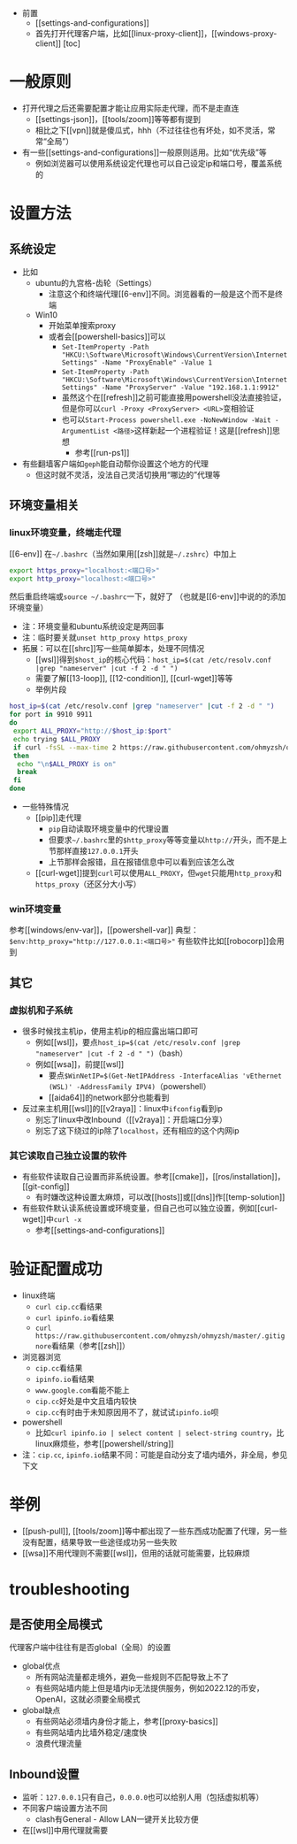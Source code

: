 - 前置
  - [[settings-and-configurations]]
  - 首先打开代理客户端，比如[[linux-proxy-client]]，[[windows-proxy-client]]
[toc]
# 一般原则
- 打开代理之后还需要配置才能让应用实际走代理，而不是走直连
  - [[settings-json]]，[[tools/zoom]]等等都有提到
  - 相比之下[[vpn]]就是傻瓜式，hhh（不过往往也有坏处，如不灵活，常常“全局”）
- 有一些[[settings-and-configurations]]一般原则适用。比如“优先级”等
  - 例如浏览器可以使用系统设定代理也可以自己设定ip和端口号，覆盖系统的
# 设置方法
## 系统设定
- 比如
  - ubuntu的九宫格-齿轮（Settings）
    - 注意这个和终端代理[[6-env]]不同。浏览器看的一般是这个而不是终端
  - Win10
    - 开始菜单搜索proxy
    - 或者会[[powershell-basics]]可以
      - `Set-ItemProperty -Path "HKCU:\Software\Microsoft\Windows\CurrentVersion\Internet Settings" -Name "ProxyEnable" -Value 1`
      - `Set-ItemProperty -Path "HKCU:\Software\Microsoft\Windows\CurrentVersion\Internet Settings" -Name "ProxyServer" -Value "192.168.1.1:9912"`
      - 虽然这个在[[refresh]]之前可能直接用powershell没法直接验证，但是你可以`curl -Proxy <ProxyServer> <URL>`变相验证
      - 也可以`Start-Process powershell.exe -NoNewWindow -Wait -ArgumentList <路径>`这样新起一个进程验证！这是[[refresh]]思想
        - 参考[[run-ps1]]
- 有些翻墙客户端如`geph`能自动帮你设置这个地方的代理
  - 但这时就不灵活，没法自己灵活切换用“哪边的”代理等
## 环境变量相关
### linux环境变量，终端走代理
[[6-env]]
在`~/.bashrc`（当然如果用[[zsh]]就是`~/.zshrc`）中加上
```sh
export https_proxy="localhost:<端口号>"
export http_proxy="localhost:<端口号>"
```
然后重启终端或`source ~/.bashrc`一下，就好了
（也就是[[6-env]]中说的的添加环境变量）
- 注：环境变量和ubuntu系统设定是两回事
- 注：临时要关就`unset http_proxy https_proxy`
- 拓展：可以在[[shrc]]写一些简单脚本，处理不同情况
  - [[wsl]]得到`$host_ip`的核心代码：`host_ip=$(cat /etc/resolv.conf |grep "nameserver" |cut -f 2 -d " ")`
  - 需要了解[[13-loop]], [[12-condition]], [[curl-wget]]等等
  - 举例片段
```sh
host_ip=$(cat /etc/resolv.conf |grep "nameserver" |cut -f 2 -d " ")
for port in 9910 9911
do
 export ALL_PROXY="http://$host_ip:$port"
 echo trying $ALL_PROXY
 if curl -fsSL --max-time 2 https://raw.githubusercontent.com/ohmyzsh/ohmyzsh/master/.gitignore
 then
  echo "\n$ALL_PROXY is on"
  break
 fi
done
```
- 一些特殊情况
  - [[pip]]走代理
    - `pip`自动读取环境变量中的代理设置
    - 但要求`~/.bashrc`里的`$http_proxy`等等变量以`http://`开头，而不是上节那样直接`127.0.0.1`开头
    - 上节那样会报错，且在报错信息中可以看到应该怎么改
  - [[curl-wget]]提到`curl`可以使用`ALL_PROXY`，但`wget`只能用`http_proxy`和`https_proxy`（还区分大小写）
### win环境变量
参考[[windows/env-var]]，[[powershell-var]]
典型：`$env:http_proxy="http://127.0.0.1:<端口号>"`
有些软件比如[[robocorp]]会用到
## 其它
### 虚拟机和子系统
- 很多时候找主机ip，使用主机ip的相应露出端口即可
  - 例如[[wsl]]，要点`host_ip=$(cat /etc/resolv.conf |grep "nameserver" |cut -f 2 -d " ")`（bash）
  - 例如[[wsa]]，前提[[wsl]]
    - 要点`$WinNetIP=$(Get-NetIPAddress -InterfaceAlias 'vEthernet (WSL)' -AddressFamily IPV4)`（powershell）
    - [[aida64]]的network部分也能看到
- 反过来主机用[[wsl]]的[[v2raya]]：linux中`ifconfig`看到ip
  - 别忘了linux中改Inbound（[[v2raya]]：开启端口分享）
  - 别忘了这下绕过的ip除了`localhost`，还有相应的这个内网ip
### 其它读取自己独立设置的软件
- 有些软件读取自己设置而非系统设置。参考[[cmake]]，[[ros/installation]]，[[git-config]]
  - 有时嫌改这种设置太麻烦，可以改[[hosts]]或[[dns]]作[[temp-solution]]
- 有些软件默认读系统设置或环境变量，但自己也可以独立设置，例如[[curl-wget]]中`curl -x`
  - 参考[[settings-and-configurations]]
# 验证配置成功
- linux终端
  - `curl cip.cc`看结果
  - `curl ipinfo.io`看结果
  - `curl https://raw.githubusercontent.com/ohmyzsh/ohmyzsh/master/.gitignore`看结果（参考[[zsh]]）
- 浏览器浏览
  - `cip.cc`看结果
  - `ipinfo.io`看结果
  - `www.google.com`看能不能上
  - `cip.cc`好处是中文且墙内较快
  - `cip.cc`有时由于未知原因用不了，就试试`ipinfo.io`呗
- powershell
  - 比如`curl ipinfo.io | select content | select-string country`，比linux麻烦些，参考[[powershell/string]]
- 注：`cip.cc`, `ipinfo.io`结果不同：可能是自动分支了墙内墙外，非全局，参见下文
# 举例
- [[push-pull]], [[tools/zoom]]等中都出现了一些东西成功配置了代理，另一些没有配置，结果导致一些途径成功另一些失败
- [[wsa]]不用代理则不需要[[wsl]]，但用的话就可能需要，比较麻烦
# troubleshooting
## 是否使用全局模式
代理客户端中往往有是否global（全局）的设置
- global优点
  - 所有网站流量都走境外，避免一些规则不匹配导致上不了
  - 有些网站墙内能上但是墙内ip无法提供服务，例如2022.12的币安，OpenAI，这就必须要全局模式
- global缺点
  - 有些网站必须墙内身份才能上，参考[[proxy-basics]]
  - 有些网站墙内比墙外稳定/速度快
  - 浪费代理流量
## Inbound设置
- 监听：`127.0.0.1`只有自己，`0.0.0.0`也可以给别人用（包括虚拟机等）
- 不同客户端设置方法不同
  - clash有General - Allow LAN一键开关比较方便
- 在[[wsl]]中用代理就需要